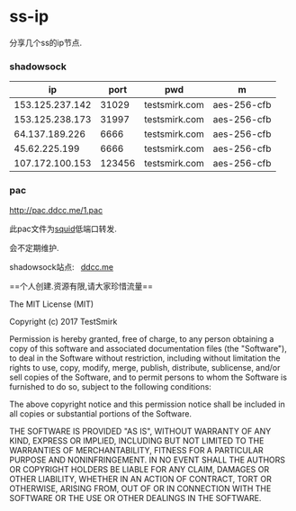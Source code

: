 # ss-ip
分享几个ss的ip节点.  
### shadowsock  

ip | port  | pwd | m|
---- | --- | --- | --- |
153.125.237.142 | 31029 | testsmirk.com | aes-256-cfb
153.125.238.173 | 31997 | testsmirk.com | aes-256-cfb
64.137.189.226 | 6666| testsmirk.com | aes-256-cfb
45.62.225.199 | 6666 | testsmirk.com | aes-256-cfb
107.172.100.153 | 123456 | testsmirk.com | aes-256-cfb
### pac 

http://pac.ddcc.me/1.pac  

此pac文件为[squid](https://github.com/rptec/squid-PAC)低端口转发.

会不定期维护.  

shadowsock站点:  
[ddcc.me](http://ddcc.me)  

==个人创建.资源有限,请大家珍惜流量==


The MIT License (MIT)

Copyright (c) 2017 TestSmirk

Permission is hereby granted, free of charge, to any person obtaining a copy
of this software and associated documentation files (the "Software"), to deal
in the Software without restriction, including without limitation the rights
to use, copy, modify, merge, publish, distribute, sublicense, and/or sell
copies of the Software, and to permit persons to whom the Software is
furnished to do so, subject to the following conditions:

The above copyright notice and this permission notice shall be included in all
copies or substantial portions of the Software.

THE SOFTWARE IS PROVIDED "AS IS", WITHOUT WARRANTY OF ANY KIND, EXPRESS OR
IMPLIED, INCLUDING BUT NOT LIMITED TO THE WARRANTIES OF MERCHANTABILITY,
FITNESS FOR A PARTICULAR PURPOSE AND NONINFRINGEMENT. IN NO EVENT SHALL THE
AUTHORS OR COPYRIGHT HOLDERS BE LIABLE FOR ANY CLAIM, DAMAGES OR OTHER
LIABILITY, WHETHER IN AN ACTION OF CONTRACT, TORT OR OTHERWISE, ARISING FROM,
OUT OF OR IN CONNECTION WITH THE SOFTWARE OR THE USE OR OTHER DEALINGS IN THE
SOFTWARE.
